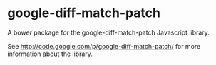 google-diff-match-patch
=======================

A bower package for the google-diff-match-patch Javascript library. 

See http://code.google.com/p/google-diff-match-patch/ for more information about the library.
